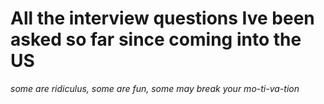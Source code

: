 # All the interview questions Ive been asked so far since coming into the US
*some are ridiculus,*
*some are fun,*
*some may break your mo-ti-va-tion*
